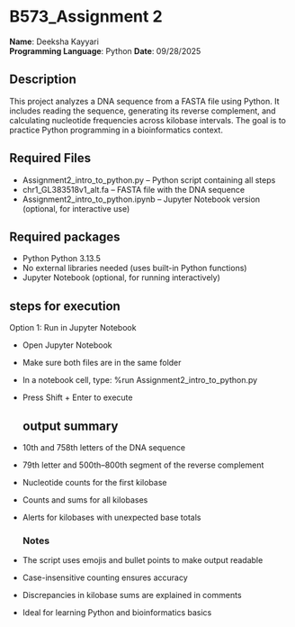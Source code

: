 # B573_Assignment 2
**Name**: Deeksha Kayyari  
**Programming Language**: Python
**Date**: 09/28/2025

## Description

This project analyzes a DNA sequence from a FASTA file using Python. It includes reading the sequence, generating its reverse complement, and calculating nucleotide frequencies across kilobase intervals. The goal is to practice Python programming in a bioinformatics context.
## Required Files

- Assignment2_intro_to_python.py – Python script containing all steps
- chr1_GL383518v1_alt.fa – FASTA file with the DNA sequence
- Assignment2_intro_to_python.ipynb – Jupyter Notebook version (optional, for interactive use)
## Required packages
- Python Python 3.13.5
- No external libraries needed (uses built-in Python functions)
- Jupyter Notebook (optional, for running interactively)
## steps for execution
Option 1: Run in Jupyter Notebook
- Open Jupyter Notebook
- Make sure both files are in the same folder
- In a notebook cell, type:
%run Assignment2_intro_to_python.py
- Press Shift + Enter to execute

  ## output summary
- 10th and 758th letters of the DNA sequence
- 79th letter and 500th–800th segment of the reverse complement
- Nucleotide counts for the first kilobase
- Counts and sums for all kilobases
- Alerts for kilobases with unexpected base totals

  ### Notes
- The script uses emojis and bullet points to make output readable
- Case-insensitive counting ensures accuracy
- Discrepancies in kilobase sums are explained in comments
- Ideal for learning Python and bioinformatics basics







